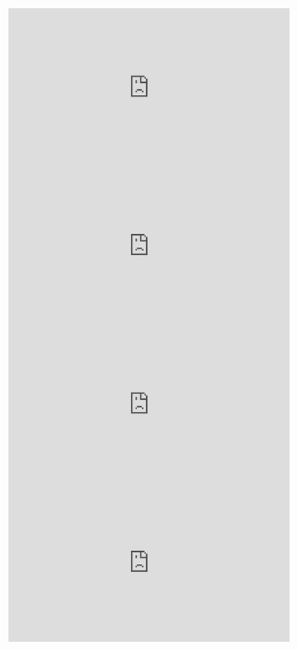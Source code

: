 
<iframe width="560" height="315" src="https://www.youtube-nocookie.com/embed/eR94t-yN_JA" frameborder="0" allow="accelerometer; autoplay; encrypted-media; gyroscope; picture-in-picture" allowfullscreen></iframe>
<iframe width="560" height="315" src="https://www.youtube-nocookie.com/embed/fq54MNbnzQQ" frameborder="0" allow="accelerometer; autoplay; encrypted-media; gyroscope; picture-in-picture" allowfullscreen></iframe>
<iframe width="560" height="315" src="https://www.youtube-nocookie.com/embed/QlNCB1Ht4ls" frameborder="0" allow="accelerometer; autoplay; encrypted-media; gyroscope; picture-in-picture" allowfullscreen></iframe>
<iframe width="560" height="315" src="https://www.youtube.com/embed/QJxnPLKFe6U" frameborder="0" allow="accelerometer; autoplay; encrypted-media; gyroscope; picture-in-picture" allowfullscreen></iframe>
